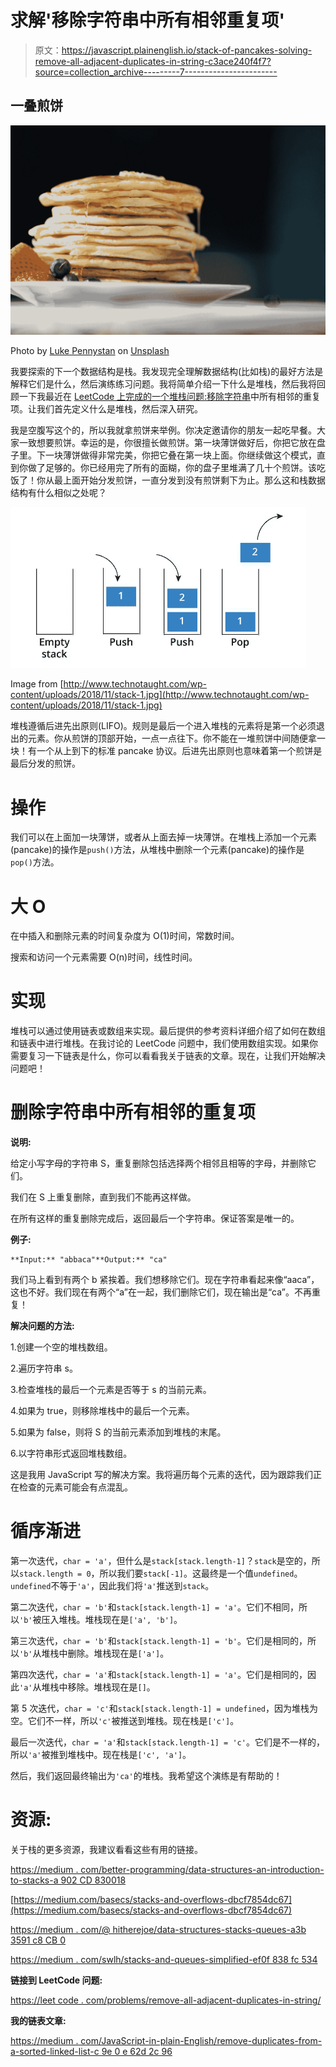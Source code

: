 # 求解'移除字符串中所有相邻重复项'

> 原文：<https://javascript.plainenglish.io/stack-of-pancakes-solving-remove-all-adjacent-duplicates-in-string-c3ace240f4f7?source=collection_archive---------7----------------------->

## 一叠煎饼

![](img/a2a9db1e019edc23a118c3e4315b0645.png)

Photo by [Luke Pennystan](https://unsplash.com/@lukepennystan?utm_source=medium&utm_medium=referral) on [Unsplash](https://unsplash.com?utm_source=medium&utm_medium=referral)

我要探索的下一个数据结构是栈。我发现完全理解数据结构(比如栈)的最好方法是解释它们是什么，然后演练练习问题。我将简单介绍一下什么是堆栈，然后我将回顾一下我最近在 [LeetCode 上完成的一个堆栈问题:移除字符串](https://leetcode.com/problems/remove-all-adjacent-duplicates-in-string/)中所有相邻的重复项。让我们首先定义什么是堆栈，然后深入研究。

我是空腹写这个的，所以我就拿煎饼来举例。你决定邀请你的朋友一起吃早餐。大家一致想要煎饼。幸运的是，你很擅长做煎饼。第一块薄饼做好后，你把它放在盘子里。下一块薄饼做得非常完美，你把它叠在第一块上面。你继续做这个模式，直到你做了足够的。你已经用完了所有的面糊，你的盘子里堆满了几十个煎饼。该吃饭了！你从最上面开始分发煎饼，一直分发到没有煎饼剩下为止。那么这和栈数据结构有什么相似之处呢？

![](img/5f9e9c89e469b06b8e699b1641a6fa48.png)

Image from [http://www.technotaught.com/wp-content/uploads/2018/11/stack-1.jpg](http://www.technotaught.com/wp-content/uploads/2018/11/stack-1.jpg)

堆栈遵循后进先出原则(LIFO)。规则是最后一个进入堆栈的元素将是第一个必须退出的元素。你从煎饼的顶部开始，一点一点往下。你不能在一堆煎饼中间随便拿一块！有一个从上到下的标准 pancake 协议。后进先出原则也意味着第一个煎饼是最后分发的煎饼。

# 操作

我们可以在上面加一块薄饼，或者从上面去掉一块薄饼。在堆栈上添加一个元素(pancake)的操作是`push()`方法，从堆栈中删除一个元素(pancake)的操作是`pop()`方法。

# 大 O

在中插入和删除元素的时间复杂度为 O(1)时间，常数时间。

搜索和访问一个元素需要 O(n)时间，线性时间。

# **实现**

堆栈可以通过使用链表或数组来实现。最后提供的参考资料详细介绍了如何在数组和链表中进行堆栈。在我讨论的 LeetCode 问题中，我们使用数组实现。如果你需要复习一下链表是什么，你可以看看我关于链表的文章。现在，让我们开始解决问题吧！

# 删除字符串中所有相邻的重复项

**说明:**

给定小写字母的字符串 S，重复删除包括选择两个相邻且相等的字母，并删除它们。

我们在 S 上重复删除，直到我们不能再这样做。

在所有这样的重复删除完成后，返回最后一个字符串。保证答案是唯一的。

**例子:**

```
**Input:** "abbaca"**Output:** "ca"
```

我们马上看到有两个 b 紧挨着。我们想移除它们。现在字符串看起来像“aaca”，这也不好。我们现在有两个“a”在一起，我们删除它们，现在输出是“ca”。不再重复！

**解决问题的方法:**

1.创建一个空的堆栈数组。

2.遍历字符串 s。

3.检查堆栈的最后一个元素是否等于 s 的当前元素。

4.如果为 true，则移除堆栈中的最后一个元素。

5.如果为 false，则将 S 的当前元素添加到堆栈的末尾。

6.以字符串形式返回堆栈数组。

这是我用 JavaScript 写的解决方案。我将遍历每个元素的迭代，因为跟踪我们正在检查的元素可能会有点混乱。

# **循序渐进**

第一次迭代，`char = 'a'`，但什么是`stack[stack.length-1]`？`stack`是空的，所以`stack.length = 0`，所以我们要`stack[-1]`。这最终是一个值`undefined`。`undefined`不等于`'a'`，因此我们将`'a'`推送到`stack`。

第二次迭代，`char = 'b'`和`stack[stack.length-1] = 'a'`。它们不相同，所以`'b'`被压入堆栈。堆栈现在是`['a', 'b']`。

第三次迭代，`char = 'b'`和`stack[stack.length-1] = 'b'`。它们是相同的，所以`'b'`从堆栈中删除。堆栈现在是`['a']`。

第四次迭代，`char = 'a'`和`stack[stack.length-1] = 'a'`。它们是相同的，因此`'a'`从堆栈中移除。堆栈现在是`[]`。

第 5 次迭代，`char = 'c'`和`stack[stack.length-1] = undefined`，因为堆栈为空。它们不一样，所以`'c'`被推送到堆栈。现在栈是`['c']`。

最后一次迭代，`char = 'a'`和`stack[stack.length-1] = 'c'`。它们是不一样的，所以`'a'`被推到堆栈中。现在栈是`['c', 'a']`。

然后，我们返回最终输出为`'ca'`的堆栈。我希望这个演练是有帮助的！

# 资源:

关于栈的更多资源，我建议看看这些有用的链接。

[https://medium . com/better-programming/data-structures-an-introduction-to-stacks-a 902 CD 830018](https://medium.com/better-programming/data-structures-an-introduction-to-stacks-a902cd830018)

[https://medium.com/basecs/stacks-and-overflows-dbcf7854dc67](https://medium.com/basecs/stacks-and-overflows-dbcf7854dc67)

[https://medium . com/@ hitherejoe/data-structures-stacks-queues-a3b 3591 c8 CB 0](https://medium.com/@hitherejoe/data-structures-stacks-queues-a3b3591c8cb0)

[https://medium . com/swlh/stacks-and-queues-simplified-ef0f 838 fc 534](https://medium.com/swlh/stacks-and-queues-simplified-ef0f838fc534)

**链接到 LeetCode 问题:**

[https://leet code . com/problems/remove-all-adjacent-duplicates-in-string/](https://leetcode.com/problems/remove-all-adjacent-duplicates-in-string/)

**我的链表文章:**

[https://medium . com/JavaScript-in-plain-English/remove-duplicates-from-a-sorted-linked-list-c 9e 0 e 62d 2c 96](https://medium.com/javascript-in-plain-english/removing-duplicates-from-a-sorted-linked-list-c9e0e62d2c96)